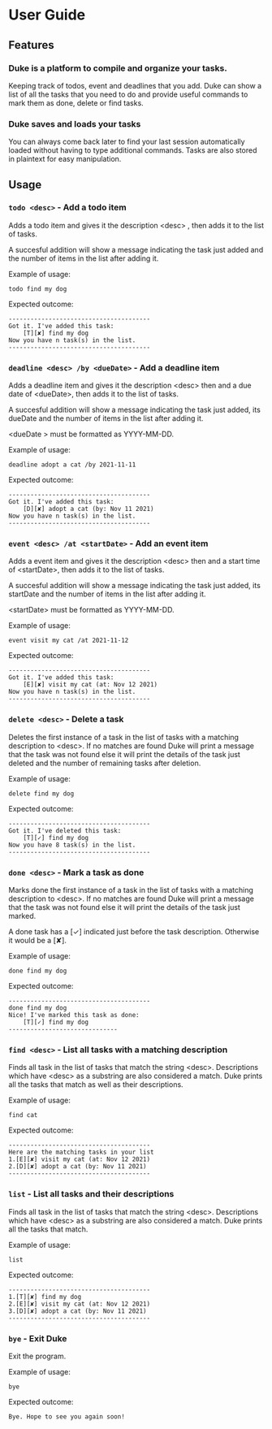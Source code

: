 
# User Guide

## Features 

### Duke is a platform to  compile and organize your tasks.
Keeping track of todos, event and deadlines that you add. Duke can show a list of all the tasks that you need to do and provide useful  commands to mark them as done, delete or find tasks.

### Duke saves and loads your tasks
You can always come back later to find your last session automatically loaded without having to type additional commands. Tasks are also stored in plaintext for easy manipulation.

## Usage

### `todo <desc>` - Add a todo item

Adds a todo item and gives it the description \<desc> , then adds it to the list of tasks.

 A succesful addition will show a message indicating the task just added and the number of items in the list after adding it.

Example of usage: 

`todo find my dog`

Expected outcome:
```
---------------------------------------
Got it. I've added this task:
	[T][✘] find my dog
Now you have n task(s) in the list.
---------------------------------------
```

### `deadline <desc> /by <dueDate>` - Add a deadline item

Adds a deadline item and gives it the description \<desc> then and  a due date of \<dueDate>, then adds it to the list of tasks. 

A succesful addition will show a message indicating the task just added, its dueDate and the number of items in the list after adding it.

\<dueDate > must be formatted as YYYY-MM-DD.

Example of usage: 

`deadline adopt a cat /by 2021-11-11`

Expected outcome:
```
---------------------------------------
Got it. I've added this task:
	[D][✘] adopt a cat (by: Nov 11 2021)
Now you have n task(s) in the list.
---------------------------------------
```

### `event <desc> /at <startDate>` - Add an event item

Adds a event item and gives it the description \<desc> then and  a start time of \<startDate>, then adds it to the list of tasks. 

A succesful addition will show a message indicating the task just added, its startDate and the number of items in the list after adding it.

\<startDate> must be formatted as YYYY-MM-DD.

Example of usage: 

`event visit my cat /at 2021-11-12`

Expected outcome:
```
---------------------------------------
Got it. I've added this task:
	[E][✘] visit my cat (at: Nov 12 2021)
Now you have n task(s) in the list.
---------------------------------------
```

### `delete <desc>` - Delete a task

Deletes the first instance of a task in the list of tasks with a matching description to \<desc>. If no matches are found Duke will print a message that the task was not found else it will print the details of the task just deleted and the number of remaining tasks after deletion.

Example of usage: 

`delete find my dog`

Expected outcome:
```
---------------------------------------
Got it. I've deleted this task:
	[T][✓] find my dog
Now you have 8 task(s) in the list.
---------------------------------------
```

### `done <desc>` - Mark a task as done 

Marks done the first instance of a task in the list of tasks with a matching description to \<desc>. If no matches are found Duke will print a message that the task was not found else it will print the details of the task just marked.

A done task has a [✓] indicated just before the task description. Otherwise it would be a [✘].

Example of usage: 

`done find my dog`

Expected outcome:
```
---------------------------------------
done find my dog
Nice! I've marked this task as done:
	[T][✓] find my dog
------------------------------
```


### `find <desc>` - List all tasks with a  matching description 

Finds all task in the list of tasks that match the string  \<desc>.  Descriptions which have \<desc> as a substring are also considered a match. Duke prints all the tasks that match as well as their descriptions.

Example of usage: 

`find cat`

Expected outcome:
```
---------------------------------------
Here are the matching tasks in your list
1.[E][✘] visit my cat (at: Nov 12 2021)
2.[D][✘] adopt a cat (by: Nov 11 2021)
---------------------------------------
```

### `list` - List all tasks and their descriptions 

Finds all task in the list of tasks that match the string  \<desc>.  Descriptions which have \<desc> as a substring are also considered a match. Duke prints all the tasks that match.

Example of usage: 

`list`

Expected outcome:
```
---------------------------------------
1.[T][✘] find my dog
2.[E][✘] visit my cat (at: Nov 12 2021)
3.[D][✘] adopt a cat (by: Nov 11 2021)
---------------------------------------
```


### `bye` - Exit Duke

Exit the program.

Example of usage: 

`bye`

Expected outcome:
```
Bye. Hope to see you again soon!
```



